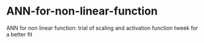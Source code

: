 # ANN-for-non-linear-function
ANN for non linear function: trial of scaling and activation function tweek for a better fit
